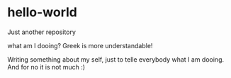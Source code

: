 # hello-world
Just another repository

what am I dooing? Greek is more understandable!

Writing something about my self, just to telle everybody what I am dooing.
And for no it is not much :)


